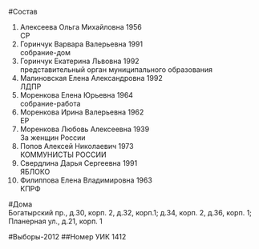 #Состав
1. Алексеева Ольга Михайловна 1956   
    СР
2. Горинчук Варвара Валерьевна 1991   
    собрание-дом
3. Горинчук Екатерина Львовна 1992   
    представительный орган муниципального образования
4. Малиновская Елена Александровна 1992   
    ЛДПР
5. Моренкова Елена Юрьевна 1964   
    собрание-работа
6. Моренкова Ирина Валерьевна 1962   
    ЕР
7. Моренкова Любовь Алексеевна 1939   
    За женщин России
8. Попов Алексей Николаевич 1973   
    КОММУНИСТЫ РОССИИ
9. Свердлина Дарья Сергеевна 1991   
    ЯБЛОКО
10. Филиппова Елена Владимировна 1963   
    КПРФ

#Дома  
Богатырский пр., д.30, корп. 2, д.32, корп.1; д.34, корп. 2, д.36, корп. 1;  Планерная ул., д.21, корп. 1

#Выборы-2012
##Номер УИК
1412
